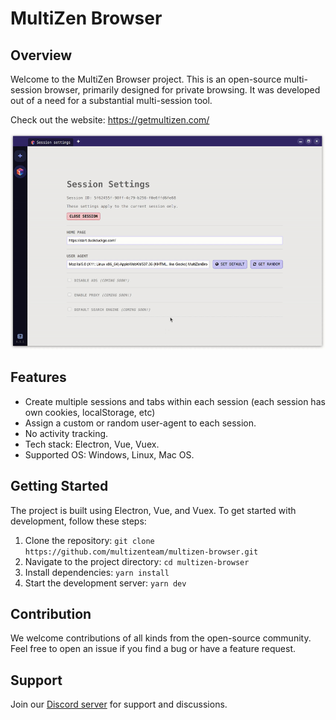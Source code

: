# MultiZen Browser

## Overview

Welcome to the MultiZen Browser project. This is an open-source multi-session browser, primarily designed for private browsing. It was developed out of a need for a substantial multi-session tool.

Check out the website: https://getmultizen.com/

![MultiZen Overview](resources/preview/0.1.1.gif)

## Features

- Create multiple sessions and tabs within each session (each session has own cookies, localStorage, etc)
- Assign a custom or random user-agent to each session.
- No activity tracking.
- Tech stack: Electron, Vue, Vuex.
- Supported OS: Windows, Linux, Mac OS.

## Getting Started

The project is built using Electron, Vue, and Vuex. To get started with development, follow these steps:

1. Clone the repository: `git clone https://github.com/multizenteam/multizen-browser.git`
2. Navigate to the project directory: `cd multizen-browser`
3. Install dependencies: `yarn install`
4. Start the development server: `yarn dev`

## Contribution

We welcome contributions of all kinds from the open-source community. Feel free to open an issue if you find a bug or have a feature request.

## Support

Join our [Discord server](https://discord.gg/pd6MhzPbJ3) for support and discussions.
